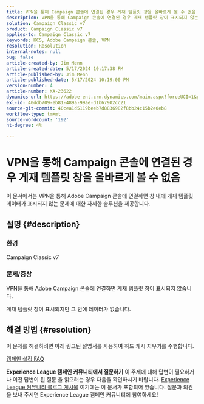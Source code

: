 ```yaml
---
title: VPN을 통해 Campaign 콘솔에 연결된 경우 게재 템플릿 창을 올바르게 볼 수 없음
description: VPN을 통해 Campaign 콘솔에 연결된 경우 게재 템플릿 창이 표시되지 않는 문제를 해결하십시오. 하드 캐시를 수행해야 합니다.
solution: Campaign Classic v7
product: Campaign Classic v7
applies-to: Campaign Classic v7
keywords: KCS, Adobe Campaign 콘솔, VPN
resolution: Resolution
internal-notes: null
bug: false
article-created-by: Jim Menn
article-created-date: 5/17/2024 10:17:38 PM
article-published-by: Jim Menn
article-published-date: 5/17/2024 10:19:00 PM
version-number: 4
article-number: KA-23622
dynamics-url: https://adobe-ent.crm.dynamics.com/main.aspx?forceUCI=1&pagetype=entityrecord&etn=knowledgearticle&id=8ce96b3f-9b14-ef11-9f8a-6045bd006268
exl-id: 40ddb709-eb81-489a-99ae-d1b67902cc21
source-git-commit: 40cea1d5119beeb7d8836982f8bb24c15b2e0eb8
workflow-type: tm+mt
source-wordcount: '192'
ht-degree: 4%

---
```


# VPN을 통해 Campaign 콘솔에 연결된 경우 게재 템플릿 창을 올바르게 볼 수 없음


이 문서에서는 VPN을 통해 Adobe Campaign 콘솔에 연결하면 창 내에 게재 템플릿 데이터가 표시되지 않는 문제에 대한 자세한 솔루션을 제공합니다.

## 설명 {#description}


### <b>환경</b>

Campaign Classic v7

### <b>문제/증상</b>

VPN을 통해 Adobe Campaign 콘솔에 연결하면 게재 템플릿 창이 표시되지 않습니다.

게재 템플릿 창이 표시되지만 그 안에 데이터가 없습니다.


## 해결 방법 {#resolution}


이 문제를 해결하려면 아래 링크된 설명서를 사용하여 하드 캐시 지우기를 수행합니다.

[캠페인 설정 FAQ](https://experienceleague.adobe.com/docs/campaign-classic/using/getting-started/starting-with-adobe-campaign/faq/faq-campaign-config.html?lang=en#perform-hard-cache-clear)


<b>Experience League 캠페인 커뮤니티에서 질문하기</b>
이 주제에 대해 답변이 필요하거나 이전 답변이 된 질문 을 읽으려는 경우 다음을 확인하시기 바랍니다. [Experience League 커뮤니티 블로그 게시물](https://experienceleaguecommunities.adobe.com/t5/adobe-campaign-classic-blogs/introducing-top-kcs-articles-curated-for-your-troubleshooting/bc-p/672426#M132 "링크 따라가기") 여기에는 이 문서가 포함되어 있습니다. 질문과 의견을 보내 주시면 Experience League 캠페인 커뮤니티에 참여하세요!
